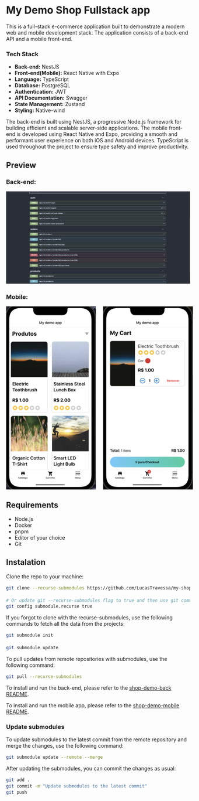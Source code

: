 # My Demo Shop Fullstack app

This is a full-stack e-commerce application built to demonstrate a modern web and mobile development stack. The application consists of a back-end API and a mobile front-end.

### Tech Stack

- **Back-end:** NestJS
- **Front-end(Mobile):** React Native with Expo
- **Language:** TypeScript
- **Database:** PostgreSQL
- **Authentication:** JWT
- **API Documentation:** Swagger
- **State Management:** Zustand
- **Styling:** Native-wind

The back-end is built using NestJS, a progressive Node.js framework for building efficient and scalable server-side applications. The mobile front-end is developed using React Native and Expo, providing a smooth and performant user experience on both iOS and Android devices. TypeScript is used throughout the project to ensure type safety and improve productivity.

## Preview

### Back-end:

<img src="./.github/swagger-demo-1.png" />

### Mobile:

<div style="display: flex; flex-direction: row; gap: 20px;">
<img src="./.github/app-demo-1.png" height=500 />
<img src="./.github/app-demo-2.png" height=500 />
</div>

## Requirements

- Node.js
- Docker
- pnpm
- Editor of your choice
- Git

## Instalation

Clone the repo to your machine:

```bash
git clone --recurse-submodules https://github.com/LucasTravessa/my-shop.git

# Or update git --recurse-submodules flag to true and then use git commands as normal
git config submodule.recurse true
```

If you forgot to clone with the recurse-submodules, use the following commands to fetch all the data from the projects:

```bash
git submodule init

git submodule update
```

To pull updates from remote repositories with submodules, use the following command:

```bash
git pull --recurse-submodules
```

To install and run the back-end, please refer to the [shop-demo-back README](./shop-demo-back/README.md).

To install and run the mobile app, please refer to the [shop-demo-mobile README](./shop-demo-mobile/README.md).

### Update submodules

To update submodules to the latest commit from the remote repository and merge the changes, use the following command:

```bash
git submodule update --remote --merge
```

After updating the submodules, you can commit the changes as usual:

```bash
git add .
git commit -m "Update submodules to the latest commit"
git push
```
